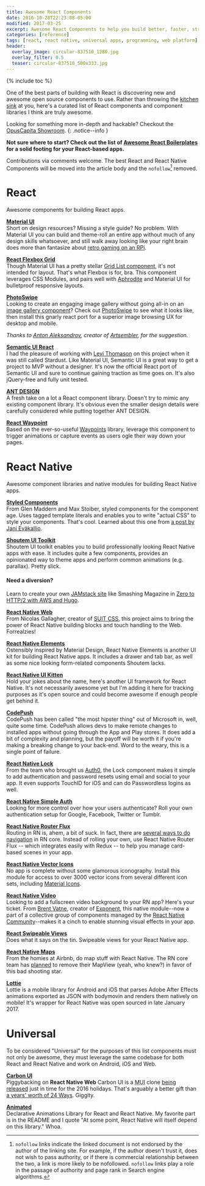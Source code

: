 ```yaml
---
title: Awesome React Components
date: 2016-10-28T22:23:08-05:00
modified: 2017-03-25
excerpt: Awesome React Components to help you build better, faster, stronger React and React Native apps.
categories: [reference]
tags: [react, react native, universal apps, programming, web platform]
header:
  overlay_image: circular-837510_1280.jpg
  overlay_filter: 0.5
  teaser: circular-837510_500x333.jpg
---
```

{% include toc %}

One of the best parts of building with React is discovering new and awesome open source components to use. Rather than throwing the [kitchen](https://github.com/karl1992/awesome-react-components-all) [sink](https://github.com/enaqx/awesome-react#components) at you, here's a curated list of React components and component libraries I think are truly awesome.

Looking for something more in-depth and hackable? Checkout the [OpusCapita Showroom](https://github.com/OpusCapitaBES/js-react-showroom-client).
{: .notice--info }

**Not sure where to start? Check out the list of [Awesome React Boilerplates](/awesome-react-boilerplates) for a solid footing for your React-based apps.**

Contributions via comments welcome. The best React and React Native Components will be moved into the article body and the `nofollow`[^1] removed.

# React

Awesome components for building React apps.

**[Material UI](http://www.material-ui.com/)**
<br>Short on design resources? Missing a style guide? No problem. With Material UI you can build and theme-roll an entire app without much of any design skills whatsoever, and still walk away looking like your right brain does more than fantasize about [retro gaming on an RPi](/ultima-underworld-on-rpi/).

**[React Flexbox Grid](https://github.com/roylee0704/react-flexbox-grid)**
<br>Though Material UI has a pretty stellar [Grid List component](http://www.material-ui.com/#/components/grid-list), it's not intended for layout. That's what Flexbox is for, bra. This component leverages CSS Modules, and pairs well with [Aphrodite](https://github.com/Khan/aphrodite) and Material UI for bulletproof responsive layouts.

**[PhotoSwipe](https://github.com/minhtranite/react-photoswipe)**
<br>Looking to create an engaging image gallery without going all-in on an [image gallery component](https://github.com/xiaolin/react-image-gallery)? Check out [PhotoSwipe](http://photoswipe.com) to see what it looks like, then install this gnarly react port for a superior image browsing UX for desktop and mobile.

_Thanks to [Anton Aleksandrov](https://github.com/anton-aleksandrov), creator of [Artsembler](https://artsembler.com/), for the suggestion._

**[Semantic UI React](https://github.com/Semantic-Org/Semantic-UI-React)**
<br>I had the pleasure of working with [Levi Thomason](https://github.com/levithomason) on this project when it was still called Stardust. Like Material UI, Semantic UI is a great way to get a project to MVP without a designer. It's now the official React port of Semantic UI and sure to continue gaining traction as time goes on. It's also jQuery-free and fully unit tested.

**[ANT DESIGN](https://github.com/ant-design/ant-design/)**
<br>A fresh take on a lot a React component library. Doesn't try to mimic any existing component library. It's obvious even the smaller design details were carefully considered while putting together ANT DESIGN.

**[React Waypoint](https://github.com/brigade/react-waypoint)**
<br>Based on the ever-so-useful [Waypoints](http://imakewebthings.com/waypoints/) library, leverage this component to trigger animations or capture events as users ogle their way down your pages.

# React Native

Awesome component libraries and native modules for building React Native apps.

**[Styled Components](https://styled-components.com/)**
<br>From Glen Maddern and Max Stoiber, styled components for the component age. Uses tagged template literals and enables you to write "actual CSS" to style your components. That's cool. Learned about this one from [a post by Jani Eväkallio](https://medium.com/react-native-development/react-native-app-stack-march-2017-f7605e02d46f).

**[Shoutem UI Toolkit](https://shoutem.github.io/ui/)**
<br>Shoutem UI toolkit enables you to build professionally looking React Native apps with ease. It includes quite a few components, provides an opinionated way to theme apps and perform common animations (e.g. parallax). Pretty slick.

<aside class="notice--success">
  <h4>Need a diversion?</h4>
  <p>Learn to create your own <a href="https://jamstack.org/" rel="noreferrer nofollow">JAMstack site</a> like Smashing Magazine in <a href="https://habd.as/zero-to-http-2-aws-hugo/">Zero to HTTP/2 with AWS and Hugo</a>.</p>
</aside>

**[React Native Web](https://github.com/necolas/react-native-web)**
<br>From Nicolas Gallagher, creator of [SUIT CSS](https://suitcss.github.io/), this project aims to bring the power of React Native building blocks and touch handling to the Web. Forrealzies!

**[React Native Elements](https://github.com/react-native-community/React-Native-Elements)**
<br>Ostensibly inspired by Material Design, React Native Elements is another UI kit for building React Native apps. It includes a drawer and tab bar, as well as some nice looking form-related components Shoutem lacks.

**[React Native UI Kitten](https://akveo.github.io/react-native-ui-kitten/)**
<br>Hold your jokes about the name, here's another UI framework for React Native. It's not necessarily awesome yet but I'm adding it here for tracking purposes as it's open source and could become awesome if enough people get behind it.

**[CodePush](https://microsoft.github.io/code-push/)**
<br>CodePush has been called "the most hipster thing" out of Microsoft in, well, quite some time. CodePush allows devs to make remote changes to installed apps without going through the App and Play stores. It does add a bit of complexity and planning, but the payoff will be worth it if you're making a breaking change to your back-end. Word to the weary, this is a single point of failure.

**[React Native Lock](https://auth0.com/lock)**
<br>From the team who brought us [Auth0](https://auth0.com/), the Lock component makes it simple to add authentication and password resets using email and social to your app. It even supports TouchID for iOS and can do Passwordless logins as well.

**[React Native Simple Auth](https://github.com/adamjmcgrath/react-native-simple-auth)**
<br>Looking for more control over how your users authenticate? Roll your own authentication setup for Google, Facebook, Twitter or Tumblr.

**[React Native Router Flux](https://github.com/aksonov/react-native-router-flux/)**
<br>Routing in RN is, ahem, a bit of suck. In fact, there are [several ways to do navigation](https://facebook.github.io/react-native/docs/navigation.html) in RN core. Instead of rolling your own, use React Native Router Flux -- which integrates easily with Redux -- to help you manage card-based scenes in your app.

**[React Native Vector Icons](https://github.com/oblador/react-native-vector-icons)**
<br>No app is complete without some glamorous iconography. Install this module for access to over 3000 vector icons from several different icon sets, including [Material Icons](https://design.google.com/icons/).

**[React Native Video](https://github.com/react-native-community/react-native-video)**
<br>Looking to add a fullscreen video background to your RN app? Here's your ticket. From [Brent Vatne](https://github.com/brentvatne), creator of [Exponent](https://www.getexponent.com/), this native module--now a part of a collective group of components managed by the [React Native Community](https://github.com/react-native-community/)--makes it a cinch to enable stunning visual effects in your app.

**[React Swipeable Views](https://github.com/oliviertassinari/react-swipeable-views)**
<br>Does what it says on the tin. Swipeable views for your React Native app.

**[React Native Maps](https://github.com/airbnb/react-native-maps)**
<br>From the homies at Airbnb, do map stuff with React Native. The RN core team has [planned](https://github.com/facebook/react-native/wiki/Roadmap#stability) to remove their MapView (yeah, who knew?) in favor of this bad shooting star.

**[Lottie](https://github.com/airbnb/lottie-react-native)**
<br>Lottie is a mobile library for Android and iOS that parses Adobe After Effects animations exported as JSON with bodymovin and renders them natively on mobile! It's wrapper for React Native was open sourced in late January 2017.

# Universal

To be considered "Universal" for the purposes of this list components must not only be awesome, they must leverage the same codebase for both React and React Native and work on Android, iOS and Web.

**[Carbon UI](https://carbon-ui.com/)**
<br>Piggybacking on **React Native Web** Carbon UI is a <abbr title="Material UI">MUI</abbr> clone [being released](https://github.com/callemall/material-ui/issues/593#issuecomment-265753123) just in time for the 2016 holidays. That's arguably a better gift than [a years' worth of 24 Ways](https://24ways.org/). Giggity.

**[Animated](https://github.com/animatedjs/animated)**
<br>Declarative Animations Library for React and React Native. My favorite part is in the README and I quote "At some point, React Native will itself depend on this library." Whoa.

[^1]: `nofollow` links indicate the linked document is not endorsed by the author of the linking site. For example, if the author doesn't trust it, does not wish to pass authority, or if there is commercial relationship between the two, a link is more likely to be nofollowed. `nofollow` links play a role in the passage of authority and page rank in Search engine algorithms.

